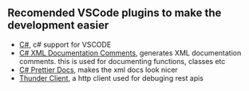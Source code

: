 ## Recomended VSCode plugins to make the development easier
- [C#](https://marketplace.visualstudio.com/items?itemName=ms-dotnettools.csharp), c# support for VSCODE
- [C# XML Documentation Comments](https://marketplace.visualstudio.com/items?itemName=k--kato.docomment), generates XML documentation comments. this is used for documenting functions, classes etc
- [C# Prettier Docs](https://marketplace.visualstudio.com/items?itemName=poohcom1.csharp-prettier-docs), makes the xml docs look nicer
- [Thunder Client](https://marketplace.visualstudio.com/items?itemName=rangav.vscode-thunder-client), a http client used for debuging rest apis